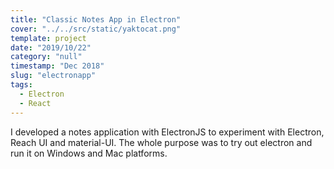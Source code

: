 ```yaml
---
title: "Classic Notes App in Electron"
cover: "../../src/static/yaktocat.png"
template: project
date: "2019/10/22"
category: "null"
timestamp: "Dec 2018"
slug: "electronapp"
tags:
  - Electron
  - React
---
```


I developed a notes application with ElectronJS to experiment with Electron, Reach UI and material-UI. The whole purpose was to try out electron and run it on Windows and Mac platforms.
